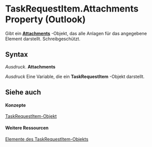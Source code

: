 
# TaskRequestItem.Attachments Property (Outlook)

Gibt ein  **[Attachments](4cc96a5f-a822-8ad5-6f61-e996bee8ba22.md)** -Objekt, das alle Anlagen für das angegebene Element darstellt. Schreibgeschützt.


## Syntax

 _Ausdruck_. **Attachments**

 _Ausdruck_ Eine Variable, die ein **TaskRequestItem** -Objekt darstellt.


## Siehe auch


#### Konzepte


[TaskRequestItem-Objekt](2908a28a-634c-e786-aa53-f3e32038b727.md)
#### Weitere Ressourcen


[Elemente des TaskRequestItem-Objekts](http://msdn.microsoft.com/library/d43114ee-be91-ff02-3424-525da2cf3a50%28Office.15%29.aspx)